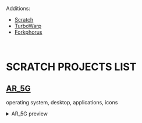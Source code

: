 
Additions:<br>
<ul>
  <li><a href="https://scratch.mit.edu/" target="_blank">Scratch</a></li>
  <li><a href="https://turbowarp.org/" target="_blank">TurboWarp</a></li>
  <li><a href="https://forkphorus.github.io/" target="_blank">Forkphorus</a></li>
</ul>
<br>


# <b>SCRATCH PROJECTS LIST</b>


## <a href="https://liutyiartur.github.io/scratch_projects/ar_5g/index.html" target="_blank"><b>AR_5G</b></a>


operating system, desktop, applications, icons

<details>
  <summary>AR_5G preview</summary><br>

  <a href="https://liutyiartur.github.io/scratch_projects/ar_5g/index.html" target="_blank">
    <img src="https://raw.githubusercontent.com/liutyiartur/scratch_projects/refs/heads/main/ar_5g/prev.jpg" alt="prev">  
  </a>    
</details>

